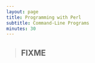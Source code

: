 ```yaml
---
layout: page
title: Programming with Perl
subtitle: Command-Line Programs
minutes: 30
---
```


> ## FIXME
